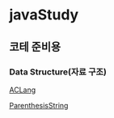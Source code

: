 # javaStudy

## 코테 준비용

### Data Structure(자료 구조)
   [ACLang](https://www.acmicpc.net/problem/5430)
 
   [ParenthesisString](https://www.acmicpc.net/problem/9012) 
    